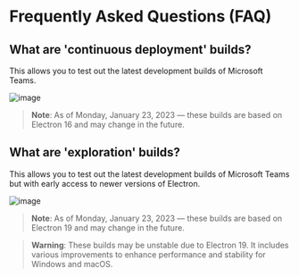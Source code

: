 # Frequently Asked Questions (FAQ)

## What are 'continuous deployment' builds?

This allows you to test out the latest development builds of Microsoft Teams.

![image](https://user-images.githubusercontent.com/11600822/213933331-572c6a10-a644-465e-9695-c8712389fe3f.png)

> **Note**:
> As of Monday, January 23, 2023 — these builds are based on Electron 16 and may change in the future.

## What are 'exploration' builds?

This allows you to test out the latest development builds of Microsoft Teams but with early access to newer versions of Electron.

![image](https://user-images.githubusercontent.com/11600822/213933127-0ba37d9b-56e8-4014-8f42-a65a051f691f.png)

> **Note**:
> As of Monday, January 23, 2023 — these builds are based on Electron 19 and may change in the future.

> **Warning**:
> These builds may be unstable due to Electron 19.
> It includes various improvements to enhance performance and stability for Windows and macOS.
